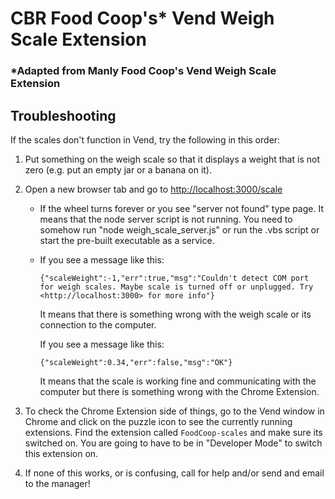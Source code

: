 # CBR Food Coop's* Vend Weigh Scale Extension
### *Adapted from Manly Food Coop's Vend Weigh Scale Extension

## Troubleshooting
If the scales don't function in Vend, try the following in this order:

1. Put something on the weigh scale so that it displays a weight that is not zero (e.g. put an empty jar or a banana on it).

2. Open a new browser tab and go to <http://localhost:3000/scale>

	* If the wheel turns forever or you see "server not found" type page. It means that the node server script is not running. You need to somehow run "node weigh_scale_server.js" or run the .vbs script or start the pre-built executable as a service.

	* If you see a message like this:

		```
		{"scaleWeight":-1,"err":true,"msg":"Couldn't detect COM port for weigh scales. Maybe scale is turned off or unplugged. Try <http://localhost:3000> for more info"}
		```

		It means that there is something wrong with the weigh scale or its connection to the computer.

		If you see a message like this:

		```
		{"scaleWeight":0.34,"err":false,"msg":"OK"}
		```

		It means that the scale is working fine and communicating with the computer but there is something wrong with the Chrome Extension.

3. To check the Chrome Extension side of things, go to the Vend window in Chrome and click on the puzzle icon to see the currently running extensions. Find the extension called `FoodCoop-scales` and make sure its switched on. You are going to have to be in "Developer Mode" to switch this extension on.

4. If none of this works, or is confusing, call for help and/or send and email to the manager!